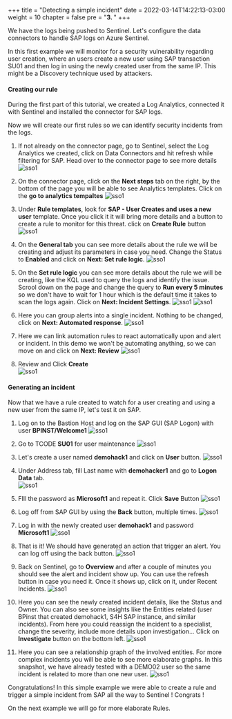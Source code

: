 +++
title = "Detecting a simple incident"
date = 2022-03-14T14:22:13-03:00
weight = 10
chapter = false
pre = "<b>3. </b>"
+++

We have the logs being pushed to Sentinel. Let's configure the data connectors to handle SAP logs on Azure Sentinel.

In this first example we will monitor for a security vulnerability regarding user creation, where an users create a new user using SAP transaction SU01 and then log in using the newly created user from the same IP. This might be a Discovery technique used by attackers. 

#### Creating our rule

During the first part of this tutorial, we created a Log Analytics, connected it with Sentinel and installed the connector for SAP logs. 

Now we will create our first rules so we can identify security incidents from the logs. 

1. If not already on the connector page, go to Sentinel, select the Log Analytics we created, click on Data Connectors and hit refresh while filtering for SAP. Head over to the connector page to see more details
![sso1](/images/sent5-5.png) 

2. On the connector page, click on the **Next steps** tab on the right, by the bottom of the page you will be able to see Analytics templates. Click on the **go to analytics tempaltes** 
![sso1](/images/sent6-1.png) 

3. Under **Rule templates**, look for **SAP - User Creates and uses a new user** template. Once you click it it will bring more details and a button to create a rule to monitor for this threat. click on **Create Rule** button
![sso1](/images/sent6-2.png) 

4. On the **General tab** you can see more details about the rule we will be creating and adjust its parameters in case you need. Change the Status to **Enabled** and click on **Next: Set rule logic**. 
![sso1](/images/sent6-3.png?height=450px) 

5. On the **Set rule logic** you can see more details about the rule we will be creating, like the KQL used to query the logs and identify the issue. Scrool down on the page and change the query to **Run every 5 minutes** so we don't have to wait for 1 hour which is the default time it takes to scan the logs again. Click on **Next: Incident Settings**.
![sso1](/images/sent6-4A.png?height=450px) 
![sso1](/images/sent6-4B.png?height=450px) 

6. Here you can group alerts into a single incident. Nothing to be changed, click on **Next: Automated response**. 
![sso1](/images/sent6-5.png?height=450px) 

7. Here we can link automation rules to react automatically upon and alert or incident. In this demo we won't be automating anything, so we can move on and click on **Next: Review**
![sso1](/images/sent6-6.png?height=450px) 

8. Review and Click **Create**  
![sso1](/images/sent6-7.png?height=450px) 

#### Generating an incident 

Now that we have a rule created to watch for a user creating and using a new user from the same IP, let's test it on SAP. 

1. Log on to the Bastion Host and log on the SAP GUI (SAP Logon) with user **BPINST/Welcome1**
![sso1](/images/sent3-2.png?height=450px) 

2. Go to TCODE **SU01** for user maintenance
![sso1](/images/sent6-9.png?height=350px) 

3. Let's create a user named **demohack1** and click on **User** button. 
![sso1](/images/sent6-10.png?height=350px) 

4. Under Address tab, fill Last name with **demohacker1** and go to **Logon Data** tab.  
![sso1](/images/sent6-11.png?height=350px) 

5. FIll the password as **Microsoft1** and repeat it. Click **Save** Button
![sso1](/images/sent6-12.png?height=350px) 

6. Log off from SAP GUI by using the **Back** button, multiple times. 
![sso1](/images/sent6-13.png?height=150px) 

7. Log in with the newly created user **demohack1** and password **Microsoft1** 
![sso1](/images/sent6-14.png?height=350px) 

8. That is it! We should have generated an action that trigger an alert. You can log off using the back button. 
![sso1](/images/sent6-15.png?height=350px) 

9. Back on Sentinel, go to **Overview** and after a couple of minutes you should see the alert and incident show up. You can use the refresh button in case you need it. Once it shows up, click on it, under Recent Incidents.
![sso1](/images/sent6-16.png?height=450px) 

10. Here you can see the newly created incident details, like the Status and Owner. You can also see some insights like the Entities related (user BPinst that created demohack1, S4H SAP instance, and similar incidents). From here you could reassign the incident to a specialist, change the severity, include more details upon investigation... Click on **Investigate** button on the bottom left. 
![sso1](/images/sent6-18.png?height=450px) 

11. Here you can see a relationship graph of the involved entities. For more complex incidents you will be able to see more elaborate graphs. In this snapshot, we have already tested with a DEMO02 user so the same incident is related to more than one new user. 
![sso1](/images/sent6-19.png?height=450px) 


Congratulations! In this simple example we were able to create a rule and trigger a simple incident from SAP all the way to Sentinel ! Congrats ! 

On the next example we will go for more elaborate Rules. 

